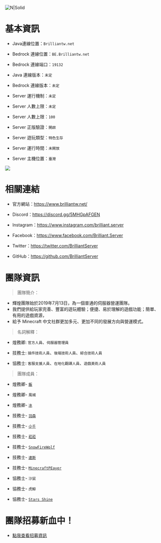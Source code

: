 ![ N|Solid ](https://media.discordapp.net/attachments/596718421966716928/971190210928992267/AddText_05-04-06.36.35.png)

# 基本資訊

- Java連線位置：` Brilliantw.net `

- Bedrock 連線位置：` BE.Brilliantw.net `

- Bedrock 連線端口：` 19132 `

- Java 連線版本：` 未定 `

- Bedrock 連線版本：` 未定 `

- Server 運行機制：` 未定 `

- Server 人數上限：` 未定 `

- Server 人數上限：` 100 `

- Server 正版驗證：` 開啟 `

- Server 遊玩類型：` 特色生存 `

- Server 運行時間：` 未開放 `

- Server 主機位置：` 臺灣 `

<a href="https://www.mc-list.xyz/843/info" target="_blank"><img src="https://www.mc-list.xyz/banner/1-843.png" border="0"></a>

# 相關連結

- 官方網站：https://www.brilliantw.net/

- Discord：https://discord.gg/5MHGpAFGEN

- Instagram：https://www.instagram.com/brilliant.server

- Facebook：https://www.facebook.com/Brilliant.Server

- Twitter：https://twitter.com/BrilliantServer

- GitHub：https://github.com/BrilliantServer

# 團隊資訊

> 團隊簡介：

- 輝煌團隊始於2019年7月13日，為一個普通的伺服器營運團隊。
- 我們提供給玩家完善、豐富的遊玩體驗；便捷、易於理解的遊戲功能；簡單、有用的遊戲資源，
- 給予 Minecraft 中文社群更加多元、更加不同的發展方向與營運模式。

> 名詞解釋：

- 煌務卿: ` 官方人員 `、` 伺服器管理員 `

- 技務士: ` 插件技術人員 `、` 後端技術人員 `、` 綜合技術人員 `

- 協務士: ` 客服支援人員 `、` 在地化翻譯人員 `、` 遊戲美術人員 `

> 團隊成員：

- 煌務卿- [` 飯 `](https://github.com/RICE0707)

- 煌務卿- ` 風城 `

- 煌務卿- [` 冰 `](https://github.com/YTiceice)

- 技務士- [` 羽森 `](https://github.com/NCT-skyouo)

- 技務士- [` 小千 `](https://github.com/rDruTNT)

- 技務士- [` 菘菘 `](https://github.com/SiongSng)

- 技務士- [` SnowFireWolf `](https://github.com/SnowFireWolf)

- 技務士- [` 達斯 `](https://github.com/DasCrystal)

- 技務士- [` MinecraftPEayer `](https://github.com/MinecraftPEayer)

- 協務士- ` 沙鼠 `

- 協務士- ` 虎鯨 `

- 協務士- [` Stars Shine `](https://github.com/StarsShine11904)

# 團隊招募新血中！
- <a href="https://www.brilliantw.net/成員招募">點我查看招募資訊</a>
